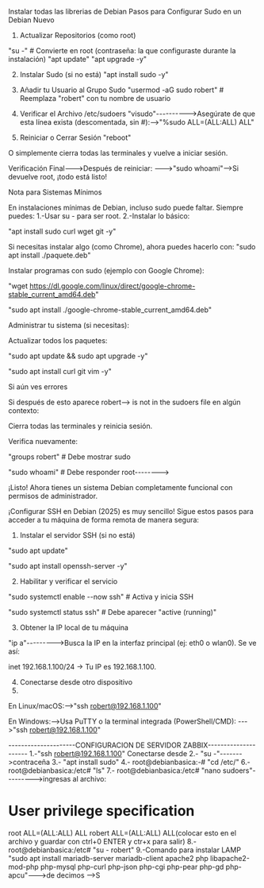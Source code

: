 Instalar todas las librerias de Debian
Pasos para Configurar Sudo en un Debian Nuevo

1. Actualizar Repositorios (como root)

"su -" # Convierte en root (contraseña: la que configuraste durante la instalación)
"apt update"
"apt upgrade -y"

2. Instalar Sudo (si no está)
"apt install sudo -y"

3. Añadir tu Usuario al Grupo Sudo
"usermod -aG sudo robert"  # Reemplaza "robert" con tu nombre de usuario

4. Verificar el Archivo /etc/sudoers
"visudo"---------->Asegúrate de que esta línea exista (descomentada, sin #):-->"%sudo   ALL=(ALL:ALL) ALL"

5. Reiniciar o Cerrar Sesión
"reboot"

O simplemente cierra todas las terminales y vuelve a iniciar sesión.

Verificación Final--->Después de reiniciar: --->"sudo whoami"-->Si devuelve root, ¡todo está listo!

 Nota para Sistemas Mínimos

En instalaciones mínimas de Debian, incluso sudo puede faltar. Siempre puedes:
1.-Usar su - para ser root.
2.-Instalar lo básico:

"apt install sudo curl wget git -y"

Si necesitas instalar algo (como Chrome), ahora puedes hacerlo con: 
"sudo apt install ./paquete.deb"

Instalar programas con sudo (ejemplo con Google Chrome):

"wget https://dl.google.com/linux/direct/google-chrome-stable_current_amd64.deb"

"sudo apt install ./google-chrome-stable_current_amd64.deb"

Administrar tu sistema (si necesitas):

Actualizar todos los paquetes:

"sudo apt update && sudo apt upgrade -y"

"sudo apt install curl git vim -y"

Si aún ves errores

Si después de esto aparece robert--> is not in the sudoers file en algún contexto:

Cierra todas las terminales y reinicia sesión.

Verifica nuevamente:

"groups robert"  # Debe mostrar sudo

"sudo whoami"    # Debe responder root-------->

¡Listo!
Ahora tienes un sistema Debian completamente funcional con permisos de administrador.

¡Configurar SSH en Debian (2025) es muy sencillo! Sigue estos pasos para acceder a tu máquina de forma remota de manera segura:

1. Instalar el servidor SSH (si no está)

"sudo apt update"

"sudo apt install openssh-server -y"

2. Habilitar y verificar el servicio

"sudo systemctl enable --now ssh"  # Activa y inicia SSH

"sudo systemctl status ssh"        # Debe aparecer "active (running)"

3. Obtener la IP local de tu máquina

"ip a"--------->Busca la IP en la interfaz principal (ej: eth0 o wlan0). Se ve así:

inet 192.168.1.100/24 → Tu IP es 192.168.1.100.

4. Conectarse desde otro dispositivo
5. 
En Linux/macOS:-->"ssh robert@192.168.1.100"

En Windows:-->Usa PuTTY o la terminal integrada (PowerShell/CMD): --->"ssh robert@192.168.1.100"

---------------------CONFIGURACION DE SERVIDOR ZABBIX---------------------
1.-"ssh robert@192.168.1.100"  Conectarse desde
2.- "su -"------->contraceña
3.- "apt install sudo"
4.- root@debianbasica:-# "cd /etc/"
6.- root@debianbasica:/etc# "ls"
7.- root@debianbasica:/etc#  "nano sudoers"--------->ingresas al archivo:
# User privilege specification
root        ALL=(ALL:ALL) ALL
robert     ALL=(ALL:ALL) ALL(colocar esto en el archivo y guardar con ctrl+0 ENTER y ctr+x para salir)
8.-root@debianbasica:/etc#  "su  -  robert"
9.-Comando para instalar LAMP
"sudo apt install mariadb-server mariadb-client apache2 php libapache2-mod-php php-mysql php-curl php-json php-cgi php-pear php-gd php-apcu"--->de decimos -->S 


